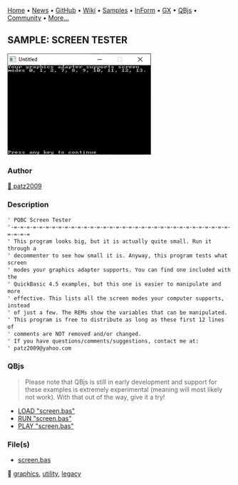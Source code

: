 [Home](https://qb64.com) • [News](../../news.md) • [GitHub](https://github.com/QB64Official/qb64) • [Wiki](wiki.md) • [Samples](../../samples.md) • [InForm](../../inform.md) • [GX](../../gx.md) • [QBjs](../../qbjs.md) • [Community](../../community.md) • [More...](../../more.md)

## SAMPLE: SCREEN TESTER

![screenshot.png](img/screenshot.png)

### Author

[🐝 patz2009](../patz2009.md) 

### Description

```text
' PQBC Screen Tester
'-=-=-=-=-=-=-=-=-=-=-=-=-=-=-=-=-=-=-=-=-=-=-=-=-=-=-=-=-=-=-=-=-=-=-=-=-=-=
' This program looks big, but it is actually quite small. Run it through a
' decommenter to see how small it is. Anyway, this program tests what screen
' modes your graphics adapter supports. You can find one included with the
' QuickBasic 4.5 examples, but this one is easier to manipulate and more
' effective. This lists all the screen modes your computer supports, instead
' of just a few. The REMs show the variables that can be manipulated.
' This program is free to distribute as long as these first 12 lines of
' comments are NOT removed and/or changed.
' If you have questions/comments/suggestions, contact me at:
' patz2009@yahoo.com
```

### QBjs

> Please note that QBjs is still in early development and support for these examples is extremely experimental (meaning will most likely not work). With that out of the way, give it a try!

* [LOAD "screen.bas"](https://qbjs.org/index.html?src=https://qb64.com/samples/screen-tester/src/screen.bas)
* [RUN "screen.bas"](https://qbjs.org/index.html?mode=auto&src=https://qb64.com/samples/screen-tester/src/screen.bas)
* [PLAY "screen.bas"](https://qbjs.org/index.html?mode=play&src=https://qb64.com/samples/screen-tester/src/screen.bas)

### File(s)

* [screen.bas](src/screen.bas)

🔗 [graphics](../graphics.md), [utility](../utility.md), [legacy](../legacy.md)
